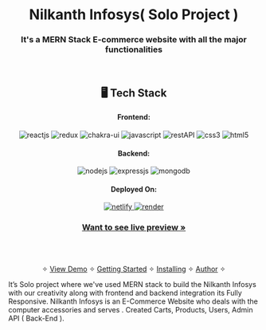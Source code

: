 <h1 align="center">Nilkanth Infosys( Solo Project )</h1>

<h3 align="center">It's a MERN Stack E-commerce website with all the major functionalities</h3>

<br />


<h2 align="center">🖥️ Tech Stack</h2>

<h4 align="center">Frontend:</h4>

<p align="center">
  <img src="https://img.shields.io/badge/React-20232A?style=for-the-badge&logo=react&logoColor=61DAFB" alt="reactjs" />
  <img src="https://img.shields.io/badge/Redux-593D88?style=for-the-badge&logo=redux&logoColor=white" alt="redux" />
  <img src="https://img.shields.io/badge/Chakra%20UI-3bc7bd?style=for-the-badge&logo=chakraui&logoColor=white" alt="chakra-ui" />
  <img src="https://img.shields.io/badge/JavaScript-323330?style=for-the-badge&logo=javascript&logoColor=F7DF1E" alt="javascript" />
  <img src="https://img.shields.io/badge/Rest_API-02303A?style=for-the-badge&logo=react-router&logoColor=white" alt="restAPI" />
  <img src="https://img.shields.io/badge/CSS3-1572B6?style=for-the-badge&logo=css3&logoColor=white" alt="css3" />
  <img src="https://img.shields.io/badge/HTML5-E34F26?style=for-the-badge&logo=html5&logoColor=white" alt="html5" />
</p>


<h4 align="center">Backend:</h4>

<p align="center">
  <img src="https://img.shields.io/badge/Node.js-339933?style=for-the-badge&logo=nodedotjs&logoColor=white" alt="nodejs" />
  <img src="https://img.shields.io/badge/Express.js-000000?style=for-the-badge&logo=express&logoColor=white" alt="expressjs" />
  <img src="https://img.shields.io/badge/MongoDB-4EA94B?style=for-the-badge&logo=mongodb&logoColor=white" alt="mongodb" />

</p>

<h4 align="center">Deployed On:</h4>

<p align="center">
<a href="https://dailyshope.netlify.app/">
  <img src="https://img.shields.io/badge/Netlify-00C7B7?style=for-the-badge&logo=netlify&logoColor=white" alt="netlify" />
</a>  
<a href="">
  <img src="https://img.shields.io/badge/render-5458F6?style=for-the-badge&logo=render&logoColor=white" alt="render" />
  </a>
</p>

<h3 align="center"><a href="https://nilkanth-infosys.netlify.app/"><strong>Want to see live preview »</strong></a></h3>


<br />

<p align="center">
  <br />&#10023;
  <a href="https://dailyshope.netlify.app/">View Demo</a> &#10023;
  <a href="#Getting-Started">Getting Started</a> &#10023; 
  <a href="#Install">Installing</a> &#10023;
  <a href="#Contact">Author</a> &#10023;
</p>

It’s Solo project where we've used MERN stack to build the Nilkanth Infosys with our creativity along with frontend and backend integration
its Fully Responsive. Nilkanth Infosys is an E-Commerce Website who deals with the computer accessories and serves . Created Carts, Products, Users, Admin API ( Back-End ).

<!-- ## Signup Page
![SignupPage](https://github.com/akshaypatel80/nilkanth-infosys/blob/main/frontend/public/Screenshorts/Screenshot%20(174).png)

## Products Page
![ProductsPage](https://github.com/akshaypatel80/nilkanth-infosys/blob/main/frontend/public/Screenshorts/Screenshot%20(166).png)

## Single Product Page
![SingleProductPage](https://github.com/akshaypatel80/nilkanth-infosys/blob/main/frontend/public/Screenshorts/Screenshot%20(171).png)

## Admin Products Page
![AdminProductsPage](https://github.com/vraj79/faithful-lock-5927/blob/fw20_1138_day-4/frontend/public/project_ss/Screenshot%20(66).png)

## Product Review 
![ProductReview](https://github.com/akshaypatel80/nilkanth-infosys/blob/main/frontend/public/Screenshorts/Screenshot%20(172).png)

## Cart Page
![CartPage](https://github.com/akshaypatel80/nilkanth-infosys/blob/main/frontend/public/Screenshorts/Screenshot%20(173).png)

## Order Status
![OrderStatus](https://github.com/akshaypatel80/nilkanth-infosys/blob/main/frontend/public/Screenshorts/Screenshot%20(175).png) 

## Admin Product Page
![AdminProduct](https://github.com/akshaypatel80/nilkanth-infosys/blob/main/frontend/public/Screenshorts/Screenshot%20(167).png)

## Admin Add And Update Product Page
![Admin Add And Update Product Page](https://github.com/akshaypatel80/nilkanth-infosys/blob/main/frontend/public/Screenshorts/Screenshot%20(168).png)

## Admin Handle User
![Admin Handle User](https://github.com/akshaypatel80/nilkanth-infosys/blob/main/frontend/public/Screenshorts/Screenshot%20(169).png)

## Admin Handle Order
![Admin Handle Order](https://github.com/akshaypatel80/nilkanth-infosys/blob/main/frontend/public/Screenshorts/Screenshot%20(170).png)


